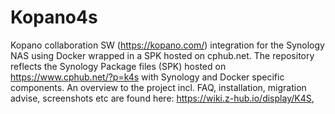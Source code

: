 # Kopano4s
Kopano collaboration SW (https://kopano.com/) integration for the Synology NAS using Docker wrapped in a SPK hosted on cphub.net.
The repository reflects the Synology Package files (SPK) hosted on https://www.cphub.net/?p=k4s with Synology and Docker specific components. An overview to the project incl. FAQ, installation, migration advise, screenshots etc are found here: https://wiki.z-hub.io/display/K4S,

